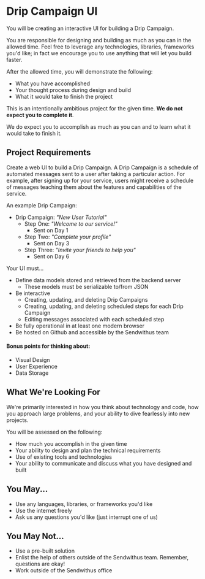 Drip Campaign UI
================

You will be creating an interactive UI for building a Drip Campaign.

You are responsible for designing and building as much as you can in the allowed time.
Feel free to leverage any technologies, libraries, frameworks you'd like;
in fact we encourage you to use anything that will let you build faster.

After the allowed time, you will demonstrate the following:

* What you have accomplished
* Your thought process during design and build
* What it would take to finish the project

This is an intentionally ambitious project for the given time. __We do not expect you to complete it__.

We do expect you to accomplish as much as you can and to learn what it would take to finish it.


Project Requirements
--------------------

Create a web UI to build a Drip Campaign. A Drip Campaign is a schedule of automated messages sent to a user after taking a particular action. For example, after signing up for your service, users might receive a schedule of messages teaching them about the features and capabilities of the service.

An example Drip Campaign:

* Drip Campaign: _"New User Tutorial"_
  * Step One: _"Welcome to our service!"_
    * Sent on Day 1
  * Step Two: _"Complete your profile"_
    * Sent on Day 3
  * Step Three: _"Invite your friends to help you"_
    * Sent on Day 6

Your UI must...

* Define data models stored and retrieved from the backend server
  * These models must be serializable to/from JSON
* Be interactive
  * Creating, updating, and deleting Drip Campaigns
  * Creating, updating, and deleting scheduled steps for each Drip Campaign
  * Editing messages associated with each scheduled step
* Be fully operational in at least one modern browser
* Be hosted on Github and accessible by the Sendwithus team

#### Bonus points for thinking about:

* Visual Design
* User Experience
* Data Storage


What We're Looking For
----------------------

We're primarily interested in how you think about technology and code, how you approach
large problems, and your ability to dive fearlessly into new projects.

You will be assessed on the following:

* How much you accomplish in the given time
* Your ability to design and plan the technical requirements
* Use of existing tools and technologies
* Your ability to communicate and discuss what you have designed and built


You May...
----------

* Use any languages, libraries, or frameworks you'd like
* Use the internet freely
* Ask us any questions you'd like (just interrupt one of us)


You May Not...
--------------

* Use a pre-built solution
* Enlist the help of others outside of the Sendwithus team. Remember, questions are okay!
* Work outside of the Sendwithus office
